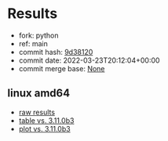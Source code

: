 # Results

- fork: python
- ref: main
- commit hash: [9d38120](https://github.com/python/cpython/commit/9d38120)
- commit date: 2022-03-23T20:12:04+00:00
- commit merge base: [None](https://github.com/python/cpython/commit/None)

## linux amd64

- [raw results](bm-20220323-linux-amd64-python-main-3.10.4-9d38120.json)
- [table vs. 3.11.0b3](bm-20220323-linux-amd64-python-main-3.10.4-9d38120-vs-3.11.0b3.md)
- [plot vs. 3.11.0b3](bm-20220323-linux-amd64-python-main-3.10.4-9d38120-vs-3.11.0b3.png)

